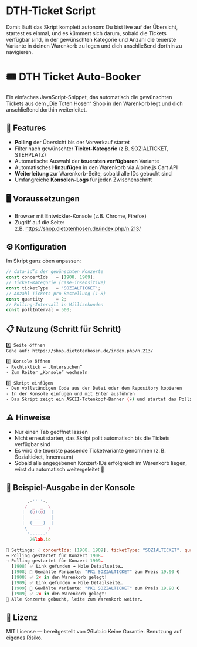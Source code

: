 
# DTH-Ticket Script
Damit läuft das Skript komplett autonom: Du bist live auf der Übersicht, startest es einmal, und es kümmert sich darum, sobald die Tickets verfügbar sind, in der gewünschten Kategorie und Anzahl die teuerste Variante in deinen Warenkorb zu legen und dich anschließend dorthin zu navigieren.

# 🎟️ DTH Ticket Auto-Booker

Ein einfaches JavaScript-Snippet, das automatisch die gewünschten Tickets aus dem „Die Toten Hosen“ Shop in den Warenkorb legt und dich anschließend dorthin weiterleitet.

## 🚀 Features

- **Polling** der Übersicht bis der Vorverkauf startet  
- Filter nach gewünschter **Ticket-Kategorie** (z.B. SOZIALTICKET, STEHPLATZ)  
- Automatische Auswahl der **teuersten verfügbaren** Variante  
- Automatisches **Hinzufügen** in den Warenkorb via Alpine.js Cart API  
- **Weiterleitung** zur Warenkorb-Seite, sobald alle IDs gebucht sind  
- Umfangreiche **Konsolen-Logs** für jeden Zwischenschritt

## 🖥️ Voraussetzungen

- Browser mit Entwickler-Konsole (z.B. Chrome, Firefox)  
- Zugriff auf die Seite:  
z.B. https://shop.dietotenhosen.de/index.php/n.213/

## ⚙️ Konfiguration

Im Skript ganz oben anpassen:

```javascript
// data-id’s der gewünschten Konzerte
const concertIds   = [1908, 1909];
// Ticket-Kategorie (case-insensitive)
const ticketType   = 'SOZIALTICKET';
// Anzahl Tickets pro Bestellung (1–8)
const quantity     = 2;
// Polling-Intervall in Millisekunden
const pollInterval = 500;
```


## 📋 Nutzung (Schritt für Schritt)

```bash
1️⃣ Seite öffnen
Gehe auf: https://shop.dietotenhosen.de/index.php/n.213/

2️⃣ Konsole öffnen
- Rechtsklick → „Untersuchen”
- Zum Reiter „Konsole” wechseln

3️⃣ Skript einfügen
- Den vollständigen Code aus der Datei oder dem Repository kopieren
- In der Konsole einfügen und mit Enter ausführen
- Das Skript zeigt ein ASCII-Totenkopf-Banner (💀) und startet das Polling
```
    
## ⚠️ Hinweise
- Nur einen Tab geöffnet lassen
- Nicht erneut starten, das Skript pollt automatisch bis die Tickets verfügbar sind
- Es wird die teuerste passende Ticketvariante genommen (z. B. Sozialticket, Innenraum)
- Sobald alle angegebenen Konzert-IDs erfolgreich im Warenkorb liegen, wirst du automatisch weitergeleitet 🛒
## 🎉 Beispiel-Ausgabe in der Konsole

```js
        .-''''-.
       /  _  _  \
      |  (o)(o)  |
      |    __    |
      |  (____)  |
       \        /
        '------'
         26lab.io

🔧 Settings: { concertIds: [1908, 1909], ticketType: "SOZIALTICKET", quantity: 2, pollInterval: 500 }
→ Polling gestartet für Konzert 1908…
→ Polling gestartet für Konzert 1909…
  [1908] ✅ Link gefunden → Hole Detailseite…
  [1908] 🤑 Gewählte Variante: "PK1 SOZIALTICKET" zum Preis 19.90 €
  [1908] ✅ 2× in den Warenkorb gelegt!
  [1909] ✅ Link gefunden → Hole Detailseite…
  [1909] 🤑 Gewählte Variante: "PK1 SOZIALTICKET" zum Preis 19.90 €
  [1909] ✅ 2× in den Warenkorb gelegt!
🎉 Alle Konzerte gebucht, leite zum Warenkorb weiter…

```
## 📁 Lizenz
MIT License — bereitgestellt von 26lab.io
Keine Garantie. Benutzung auf eigenes Risiko. 

